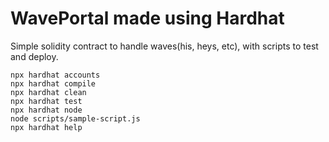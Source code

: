 # WavePortal made using Hardhat

Simple solidity contract to handle waves(his, heys, etc), with scripts to test and deploy.

```shell
npx hardhat accounts
npx hardhat compile
npx hardhat clean
npx hardhat test
npx hardhat node
node scripts/sample-script.js
npx hardhat help
```
